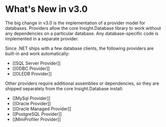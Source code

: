 # What's New in v3.0 #

The big change in v3.0 is the implementation of a provider model for databases. Providers allow the core Insight.Database library to work without any dependencies on a particular database. Any database-specific code is implemented in a separate provider.

Since .NET ships with a few database clients, the following providers are built-in and work automatically:

* [[SQL Server Provider]]
* [[ODBC Provider]]
* [[OLEDB Provider]]

Other providers require additional assemblies or dependencies, so they are shipped separately from the core Insight.Database install:

* [[MySql Provider]]
* [[Oracle Provider]]
* [[Oracle Managed Provider]]
* [[PostgreSQL Provider]]
* [[MiniProfiler Provider]]